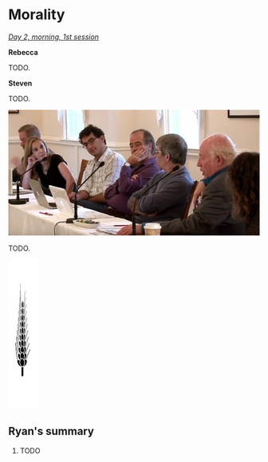 Morality
================================================================================

*[Day 2, morning, 1st session](https://www.youtube.com/watch?v=ebuve4INdAU&list=PLrxfgDEc2NxYQuZ5T6CSdS8uafdh0kmDL&index=4)*

**Rebecca**

TODO.


**Steven**

TODO.

![](img/move-naturalism-around-the-table-2.jpg)

TODO.


![](img/section-break.png)


Ryan's summary
--------------------------------------------------------------------------------

1.  TODO


